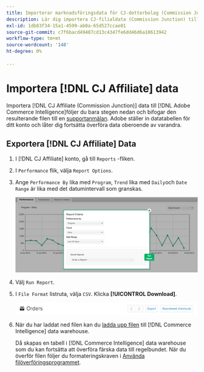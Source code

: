 ```yaml
---
title: Importerar marknadsföringsdata för CJ-dotterbolag (Commission Junction)
description: Lär dig importera CJ-filialdata (Commission Junction) till [!DNL Commerce Intelligence].L Commerce Intelligence].
exl-id: 1db83f34-15a1-4599-ab0a-65d527ccae01
source-git-commit: c7f6bacd49487cd13c4347fe6dd46d6a10613942
workflow-type: tm+mt
source-wordcount: '148'
ht-degree: 0%

---
```


# Importera [!DNL CJ Affiliate] data

Importera [!DNL CJ Affiliate (Commission Junction)] data till [!DNL Adobe Commerce Intelligence]följer du bara stegen nedan och bifogar den resulterande filen till en [supportanmälan](https://experienceleague.adobe.com/docs/commerce-knowledge-base/kb/troubleshooting/miscellaneous/mbi-service-policies.html). Adobe ställer in datatabellen för ditt konto och låter dig fortsätta överföra data oberoende av varandra.

## Exportera [!DNL CJ Affiliate] Data

1. I [!DNL CJ Affiliate] konto, gå till `Reports` -fliken.

1. I `Performance` flik, välja `Report Options`.

1. Ange `Performance By` lika med `Program`, `Trend` lika med `Daily`och `Date Range` är lika med det datumintervall som granskas.

   ![export-cj-affiliate-data](../../../assets/export-cj-affiliate-data-1.png)<!--{:.zoom}-->

1. Välj `Run Report`.

1. I `File Format` listruta, välja `CSV`.  Klicka **[!UICONTROL Download]**.

   ![exportera cj-filialdata](../../../assets/export-an-individual-order-2.jpg)<!--{:.zoom}-->

1. När du har laddat ned filen kan du [ladda upp filen](../connecting-data/using-file-uploader.md) till [!DNL Commerce Intelligence] data warehouse.

   Då skapas en tabell i [!DNL Commerce Intelligence] data warehouse som du kan fortsätta att överföra färska data till regelbundet. När du överför filen följer du formateringskraven i [Använda filöverföringsprogrammet](../connecting-data/using-file-uploader.md).
